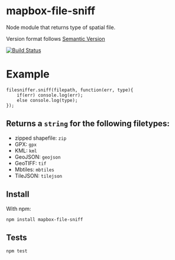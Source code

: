 # mapbox-file-sniff
Node module that returns type of spatial file.

Version format follows [Semantic Version](http://semver.org/)

[![Build Status](https://travis-ci.org/mapbox/mapbox-file-sniff.svg?branch=master)](https://travis-ci.org/mapbox/mapbox-file-sniff)

# Example
```
filesniffer.sniff(filepath, function(err, type){
	if(err) console.log(err);
	else console.log(type);
});
```

## Returns a `string` for the following filetypes:
- zipped shapefile: `zip`
- GPX: `gpx`
- KML: `kml`
- GeoJSON: `geojson`
- GeoTIFF: `tif`
- Mbtiles: `mbtiles`
- TileJSON: `tilejson`


## Install
With npm:
```
npm install mapbox-file-sniff
```

## Tests
`npm test`
